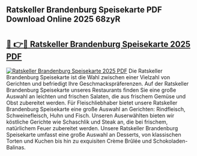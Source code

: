 ## Ratskeller Brandenburg Speisekarte PDF Download Online 2025 68zyR

# <h2><a href="http://gc8m6l.nevu.top/?p=Ratskeller+Brandenburg+Speisekarte">🔗 👉🔴 Ratskeller Brandenburg Speisekarte 2025 PDF</a></h2>

[![Ratskeller Brandenburg Speisekarte 2025 PDF](https://i.imgur.com/dBaPXMq.png)](http://gc8m6l.nevu.top/?p=Ratskeller+Brandenburg+Speisekarte)
Die Ratskeller Brandenburg Speisekarte ist die Wahl zwischen einer Vielzahl von Gerichten und befriedigt Ihre Geschmackspräferenzen. Auf der Ratskeller Brandenburg Speisekarte unseres Restaurants finden Sie eine große Auswahl an leichten und frischen Salaten, die aus frischem Gemüse und Obst zubereitet werden. Für Fleischliebhaber bietet unsere Ratskeller Brandenburg Speisekarte eine große Auswahl an Gerichten: Rindfleisch, Schweinefleisch, Huhn und Fisch. Unseren Auserwählten bieten wir köstliche Gerichte wie Schaschlik und Steak an, die bei frischem, natürlichem Feuer zubereitet werden. Unsere Ratskeller Brandenburg Speisekarte umfasst eine große Auswahl an Desserts, von klassischen Torten und Kuchen bis hin zu exquisiten Crème Brûlée und Schokoladen-Balinas.

